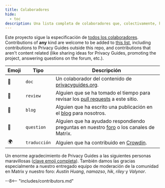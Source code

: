 ```yaml
---
title: Colaboradores
hide:
  - toc
description: Una lista completa de colaboradores que, colectivamente, han tenido una enorme repercusión en el proyecto Privacy Guides.
---
```


<!-- Do NOT manually edit this file, please add yourself to the .all-contributorsrc file instead. See our GitHub Issues for more details -->

Este proyecto sigue la especificación de [todos los colaboradores](https://github.com/all-contributors/all-contributors). Contributions of **any** kind are welcome to be added to [this list](https://github.com/privacyguides/privacyguides.org/blob/main/.all-contributorsrc), including contributions to Privacy Guides outside this repo, and contributions that aren't content related (like sharing ideas for Privacy Guides, promoting the project, answering questions on the forum, etc.).

| Emoji | Tipo         | Descripción                                                                                                                                                 |
| ----- | ------------ | ----------------------------------------------------------------------------------------------------------------------------------------------------------- |
| 📖    | `doc`        | Un colaborador del contenido de [privacyguides.org](https://www.privacyguides.org/es).                                      |
| 👀    | `review`     | Alguien que se ha tomado el tiempo para revisar los [pull requests](https://github.com/privacyguides/privacyguides.org/pulls) a este sitio. |
| 📝    | `blog`       | Alguien que ha escrito una publicación en el [blog](https://blog.privacyguides.org) para nosotros.                                          |
| 💬    | `question`   | Alguien que ha ayudado respondiendo preguntas en nuestro [foro](https://discuss.privacyguides.net) o los canales de Matrix.                 |
| 🌍    | `traducción` | Alguien que ha contribuido en [Crowdin](https://crowdin.com/project/privacyguides).                                                         |

Un enorme agradecimiento de Privacy Guides a las siguientes personas maravillosas ([clave emoji completa](https://allcontributors.org/docs/en/emoji-key)). También damos las gracias especialmente a nuestro entregado equipo de moderación de la comunidad en Matrix y nuestro foro: _Austin Huang_, _namazso_, _hik_, _riley_ y _Valynor_.

\--8<-- "includes/contributors.md"
